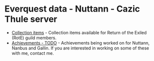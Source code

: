 # Everquest data - Nuttann - Cazic Thule server

- [Collection items](collection.html) - Collection items available for Return of the Exiled (RotE) guild members.
- [Achievements - TODO](achievements.md) - Achievements being worked on for Nuttann, Nanbus and Gallin. If you are interested in working on some of these with me, contact me.
